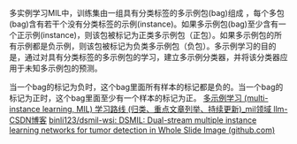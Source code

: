 多实例学习MIL中，训练集由一组具有分类标签的多示例包(bag)组成 ，每个多包(bag)含有若干个没有分类标签的示例(instance)。如果多示例包(bag)至少含有一个正示例(instance)，则该包被标记为正类多示例包（正包）。如果多示例包的所有示例都是负示例，则该包被标记为负类多示例包（负包）。多示例学习的目的是，通过对具有分类标签的多示例包的学习，建立多示例分类器，并将该分类器应用于未知多示例包的预测。

当一个bag的标记为负时，这个bag里面所有样本的标记都是负的。当一个bag的标记为正时，这个bag里面至少有一个样本的标记为正。
[多示例学习 (multi-instance learning, MIL) 学习路线 (归类、重点文章列举、持续更新)_mil领域 llm-CSDN博客](https://inkiyinji.blog.csdn.net/article/details/135610544?spm=1001.2101.3001.6650.5&utm_medium=distribute.pc_relevant.none-task-blog-2%7Edefault%7EBlogCommendFromBaidu%7ERate-5-135610544-blog-106213136.235%5Ev43%5Epc_blog_bottom_relevance_base2&depth_1-utm_source=distribute.pc_relevant.none-task-blog-2%7Edefault%7EBlogCommendFromBaidu%7ERate-5-135610544-blog-106213136.235%5Ev43%5Epc_blog_bottom_relevance_base2&utm_relevant_index=8)
[binli123/dsmil-wsi: DSMIL: Dual-stream multiple instance learning networks for tumor detection in Whole Slide Image (github.com)](https://github.com/binli123/dsmil-wsi)
